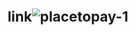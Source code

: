 # link![placetopay-1](https://user-images.githubusercontent.com/57564634/115793167-48173d00-a391-11eb-8496-45c32c5acd1d.jpg)

